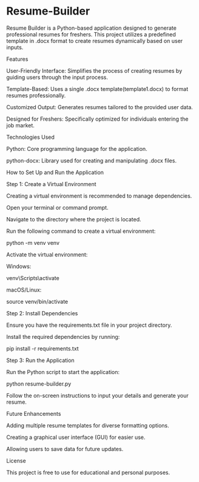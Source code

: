 # Resume-Builder
Resume Builder is a Python-based application designed to generate professional resumes for freshers. This project utilizes a predefined template in .docx format to create resumes dynamically based on user inputs.

Features

User-Friendly Interface: Simplifies the process of creating resumes by guiding users through the input process.

Template-Based: Uses a single .docx template(template1.docx) to format resumes professionally.

Customized Output: Generates resumes tailored to the provided user data.

Designed for Freshers: Specifically optimized for individuals entering the job market.

Technologies Used

Python: Core programming language for the application.

python-docx: Library used for creating and manipulating .docx files.

How to Set Up and Run the Application

Step 1: Create a Virtual Environment

Creating a virtual environment is recommended to manage dependencies.

Open your terminal or command prompt.

Navigate to the directory where the project is located.

Run the following command to create a virtual environment:

python -m venv venv

Activate the virtual environment:

Windows:

venv\Scripts\activate

macOS/Linux:

source venv/bin/activate

Step 2: Install Dependencies

Ensure you have the requirements.txt file in your project directory.

Install the required dependencies by running:

pip install -r requirements.txt

Step 3: Run the Application

Run the Python script to start the application:

python resume-builder.py

Follow the on-screen instructions to input your details and generate your resume.

Future Enhancements

Adding multiple resume templates for diverse formatting options.

Creating a graphical user interface (GUI) for easier use.

Allowing users to save data for future updates.

License

This project is free to use for educational and personal purposes.

